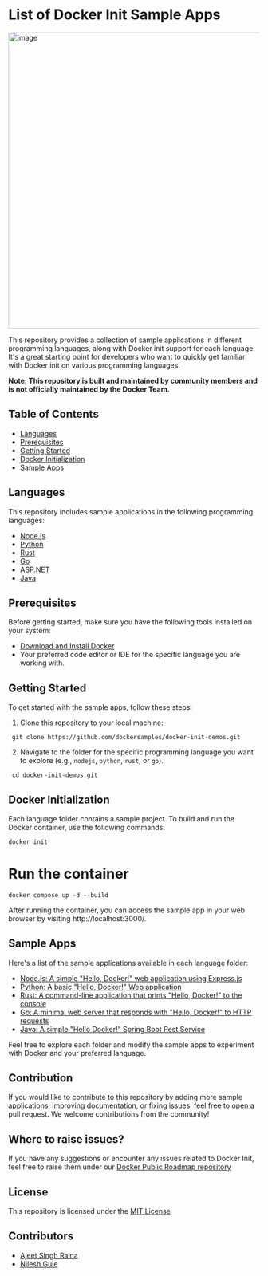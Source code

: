 # List of Docker Init Sample Apps

<img width="594" alt="image" src="https://github.com/dockersamples/docker-init-demos/assets/313480/ea0d3e1e-46f7-4855-9f40-4ddf1525e10e">


This repository provides a collection of sample applications in different programming languages, along with Docker init support for each language. It's a great starting point for developers who want to quickly get familiar with Docker init on various programming languages.

**Note: This repository is built and maintained by community members and is not officially maintained by the Docker Team.**

## Table of Contents

- [Languages](#languages)
- [Prerequisites](#prerequisites)
- [Getting Started](#getting-started)
- [Docker Initialization](#docker-initialization)
- [Sample Apps](#sample-apps)

## Languages

This repository includes sample applications in the following programming languages:

- [Node.js](./node)
- [Python](./python)
- [Rust](./rust)
- [Go](./go)
- [ASP.NET](./dotnet)
- [Java](./java)

## Prerequisites

Before getting started, make sure you have the following tools installed on your system:

- [Download and Install Docker](https://www.docker.com/products/docker-desktop/)
- Your preferred code editor or IDE for the specific language you are working with.

## Getting Started

To get started with the sample apps, follow these steps:

1. Clone this repository to your local machine:

```
 git clone https://github.com/dockersamples/docker-init-demos.git
```

2. Navigate to the folder for the specific programming language you want to explore (e.g., `nodejs`, `python`, `rust`, or `go`).

```
 cd docker-init-demos.git
```

## Docker Initialization

Each language folder contains a sample project. To build and run the Docker container, use the following commands:

```bash
docker init
```

# Run the container
```
docker compose up -d --build
```

After running the container, you can access the sample app in your web browser by visiting http://localhost:3000/.

## Sample Apps

Here's a list of the sample applications available in each language folder:

- [Node.js: A simple "Hello, Docker!" web application using Express.js](./node)
- [Python: A basic "Hello, Docker!" Web application](./python)
- [Rust: A command-line application that prints "Hello, Docker!" to the console](./rust)
- [Go: A minimal web server that responds with "Hello, Docker!" to HTTP requests](./go)
- [Java: A simple "Hello Docker!" Spring Boot Rest Service](./java)


Feel free to explore each folder and modify the sample apps to experiment with Docker and your preferred language.

## Contribution

If you would like to contribute to this repository by adding more sample applications, improving documentation, or fixing issues, feel free to open a pull request. We welcome contributions from the community!

## Where to raise issues?


If you have any suggestions or encounter any issues related to Docker Init, feel free to raise them under our [Docker Public Roadmap repository](https://github.com/docker/roadmap)

## License

This repository is licensed under the [MIT License](./LICENSE)

## Contributors

- [Ajeet Singh Raina](https://www.linkedin.com/in/ajeetsraina/)
- [Nilesh Gule](https://www.linkedin.com/in/nileshgule)



